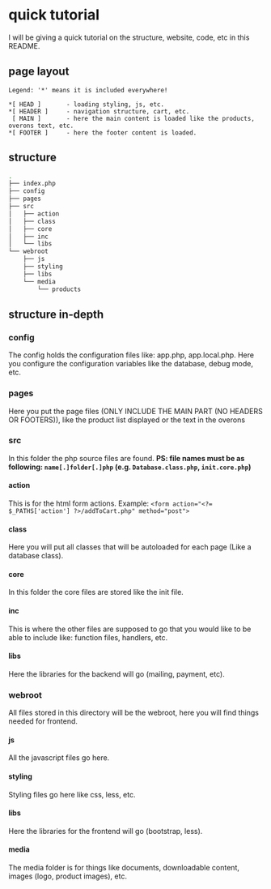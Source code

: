# quick tutorial
I will be giving a quick tutorial on the structure, website, code, etc in this README.


## page layout
```
Legend: '*' means it is included everywhere!

*[ HEAD ]       - loading styling, js, etc.
*[ HEADER ]     - navigation structure, cart, etc.
 [ MAIN ]       - here the main content is loaded like the products, overons text, etc.
*[ FOOTER ]     - here the footer content is loaded.
```


## structure
```bash
.
├── index.php
├── config
├── pages
├── src
│   ├── action
│   ├── class
│   ├── core
│   ├── inc
│   └── libs
└── webroot
    ├── js
    ├── styling
    ├── libs
    └── media
        └── products
```


## structure in-depth
### config
The config holds the configuration files like: app.php, app.local.php.
Here you configure the configuration variables like the database, debug mode, etc.

### pages
Here you put the page files (ONLY INCLUDE THE MAIN PART (NO HEADERS OR FOOTERS)),
like the product list displayed or the text in the overons

### src
In this folder the php source files are found.
<b>PS: file names must be as following: `name[.]folder[.]php` (e.g. `Database.class.php`, `init.core.php`)</b>

#### action
This is for the html form actions.
Example: `<form action="<?= $_PATHS['action'] ?>/addToCart.php" method="post">`

#### class
Here you will put all classes that will be autoloaded for each page (Like a database class).

#### core
In this folder the core files are stored like the init file.

#### inc
This is where the other files are supposed to go that you would like to be able to include like: function files, handlers, etc.

#### libs
Here the libraries for the backend will go (mailing, payment, etc).

### webroot
All files stored in this directory will be the webroot, here you will find things needed for frontend.

#### js
All the javascript files go here.

#### styling
Styling files go here like css, less, etc.

#### libs
Here the libraries for the frontend will go (bootstrap, less).

#### media
The media folder is for things like documents, downloadable content, images (logo, product images), etc.
